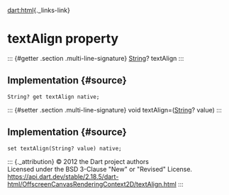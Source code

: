 [dart:html](../../dart-html/dart-html-library){._links-link}

textAlign property
==================

::: {#getter .section .multi-line-signature}
[String](../../dart-core/string-class)? textAlign
:::

Implementation {#source}
--------------

``` {.language-dart data-language="dart"}
String? get textAlign native;
```

::: {#setter .section .multi-line-signature}
void textAlign=([String](../../dart-core/string-class)? value)
:::

Implementation {#source}
--------------

``` {.language-dart data-language="dart"}
set textAlign(String? value) native;
```

::: {._attribution}
© 2012 the Dart project authors\
Licensed under the BSD 3-Clause \"New\" or \"Revised\" License.\
<https://api.dart.dev/stable/2.18.5/dart-html/OffscreenCanvasRenderingContext2D/textAlign.html>
:::
